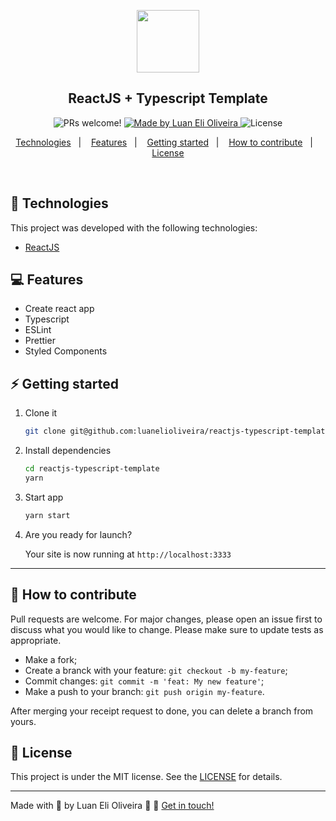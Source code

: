 <p align="center">
  <img src="https://rocketseat-cdn.s3-sa-east-1.amazonaws.com/theme-docs.svg" alt="" width="100">
</p>

<h2 align="center">
  ReactJS + Typescript Template
</h2>

<p align="center">

  <img src="https://img.shields.io/badge/PRs-welcome-%238257E6.svg" alt="PRs welcome!" />

  <a href="https://www.linkedin.com/in/luanoliveira/" target="_blank">
    <img alt="Made by Luan Eli Oliveira" src="https://img.shields.io/badge/made%20by-Luan%20Eli%20Oliveira-%238257E6">
  </a>

  <img alt="License" src="https://img.shields.io/badge/license-MIT-%238257E6">

</p>

<p align="center">
</p>

<p align="center">
  <a href="#-technologies">Technologies</a>&nbsp;&nbsp;&nbsp;|&nbsp;&nbsp;&nbsp;
  <a href="#-features">Features</a>&nbsp;&nbsp;&nbsp;|&nbsp;&nbsp;&nbsp;
  <a href="#-getting-started">Getting started</a>&nbsp;&nbsp;&nbsp;|&nbsp;&nbsp;&nbsp;
  <a href="#-how-to-contribute">How to contribute</a>&nbsp;&nbsp;&nbsp;|&nbsp;&nbsp;&nbsp;
  <a href="#memo-license">License</a>
</p>

<br>

## 🚀 Technologies

This project was developed with the following technologies:

- [ReactJS](https://pt-br.reactjs.org/)

## 💻 Features

- Create react app
- Typescript
- ESLint
- Prettier
- Styled Components

## ⚡️ Getting started

1. Clone it

   ```sh
   git clone git@github.com:luanelioliveira/reactjs-typescript-template.git
   ```

2. Install dependencies

   ```sh
   cd reactjs-typescript-template
   yarn
   ```
2. Start app

   ```sh
   yarn start
   ```

3. Are you ready for launch?

   Your site is now running at `http://localhost:3333`

---

## 🤔 How to contribute
Pull requests are welcome. For major changes, please open an issue first to discuss what you would like to change.
Please make sure to update tests as appropriate.

- Make a fork;
- Create a branck with your feature: `git checkout -b my-feature`;
- Commit changes: `git commit -m 'feat: My new feature'`;
- Make a push to your branch: `git push origin my-feature`.

After merging your receipt request to done, you can delete a branch from yours.

## :memo: License

This project is under the MIT license. See the [LICENSE](LICENSE) for details.

---
Made with 💜 by Luan Eli Oliveira :wave: 👋  [Get in touch!](https://www.linkedin.com/in/luanoliveira/)